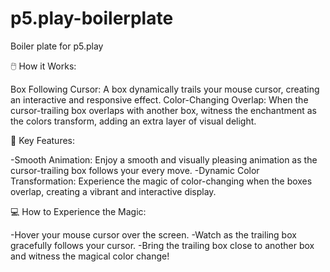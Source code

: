 # p5.play-boilerplate
Boiler plate for p5.play

🖱️ How it Works:

Box Following Cursor: A box dynamically trails your mouse cursor, creating an interactive and responsive effect.
Color-Changing Overlap: When the cursor-trailing box overlaps with another box, witness the enchantment as the colors transform, adding an extra layer of visual delight.

🌈 Key Features:

-Smooth Animation: Enjoy a smooth and visually pleasing animation as the cursor-trailing box follows your every move.
-Dynamic Color Transformation: Experience the magic of color-changing when the boxes overlap, creating a vibrant and interactive display.

💻 How to Experience the Magic:

-Hover your mouse cursor over the screen.
-Watch as the trailing box gracefully follows your cursor.
-Bring the trailing box close to another box and witness the magical color change!